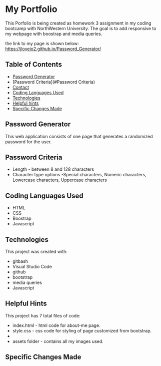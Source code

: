 # My Portfolio
This Porfolio is being created as homework 3 assignment in my coding bootcamp with NorthWestern University. The goal is to add responsive to my webpage with boostrap and media queries.

the link to my page is shown below:
https://jlovejo2.github.io/Password_Generator/

## Table of Contents
* [Password Generator](#password-generator)
* [Password Criteria](#Password Criteria)
* [Contact](#contact)
* [Coding Languages Used](#coding-languages-used)
* [Technologies](#technologies)
* [Helpful hints](#helpful-hints)
* [Specific Changes Made](#specific-changes-made)

## Password Generator
This web application consists of one page that generates a randomized password for the user.

## Password Criteria	
* Length - between 8 and 128 characters
* Character type options -Special characters, Numeric characters, Lowercase characters, Uppercase characters

## Coding Languages Used
* HTML
* CSS
* Boostrap
* Javascript

## Technologies
This project was created with:
* gitbash
* Visual Studio Code
* github
* bootstrap
* media queries
* Javascript

## Helpful Hints
This project has 7 total files of code:
* index.html - html code for about-me page.
* style.css - css code for styling of page customized from bootstrap.
* 
* assets folder - contains all my images used.

## Specific Changes Made



